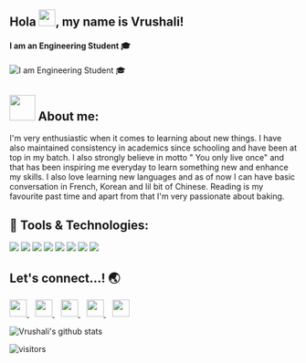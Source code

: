 ## Hola <img src="https://github.com/TheDudeThatCode/TheDudeThatCode/blob/master/Assets/Hi.gif" width="29px" height="29px">, my name is Vrushali!
#### I am an Engineering Student :mortar_board:
![I am Engineering Student :mortar_board:](https://github.com/vrushalipachchigar/images-in-readme/blob/main/Vrushali%20banner.jpg)

## <img src="https://github.com/TheDudeThatCode/TheDudeThatCode/blob/master/Assets/Developer.gif" width="45px" height="45px"> About me:
I'm very enthusiastic when it comes to learning about new things. I have also maintained consistency in academics since schooling and have been at top in my batch. I also strongly believe in motto " You only live once" and that has been inspiring me everyday to learn something new and enhance my skills. I also love learning new languages and as of now I can have basic conversation in French, Korean and lil bit of Chinese. Reading is my favourite past time and apart from that I'm very passionate about baking. 
 
 ## 🔧 Tools & Technologies:
 
 <p> 
  <img src="https://img.shields.io/badge/HTML5-E34F26?style=for-the-badge&logo=html5&logoColor=white" />
   <img src="https://img.shields.io/badge/CSS3-1572B6?style=for-the-badge&logo=css3&logoColor=white" />
   <img src="https://img.shields.io/badge/JavaScript-323330?style=for-the-badge&logo=javascript&logoColor=F7DF1E" />
  <img src="https://img.shields.io/badge/Java-ED8B00?style=for-the-badge&logo=java&logoColor=white" />
  <img src="https://img.shields.io/badge/Python-E23237?style=for-the-badge&logo=python&logoColor=white" />
<img src="https://img.shields.io/badge/Bootstrap-563D7C?style=for-the-badge&logo=bootstrap&logoColor=white" />
 <img src="https://img.shields.io/badge/WordPress-38B2AC?style=for-the-badge&logo=wordpress&logoColor=white" />
<img src="https://img.shields.io/badge/VSCode-339933?style=for-the-badge&logo=visualstudiocode&logoColor=white" /></p>
 
 
 ## Let's connect...! 	:earth_asia:
  <a href="https://www.linkedin.com/in/vrushali-pachchigar/">
    <img width="30px" src="https://www.vectorlogo.zone/logos/linkedin/linkedin-icon.svg" />
  </a>&ensp;
  <a href="https://twitter.com/Vrushali_32">
    <img width="30px" src="https://www.vectorlogo.zone/logos/twitter/twitter-official.svg" />
  </a>&ensp;
  <a href="https://www.instagram.com/vrushxlii/">
    <img width="30px" src="https://www.vectorlogo.zone/logos/instagram/instagram-icon.svg" />
  </a>&ensp;
  <a href="https://snapchat.com/add/vrushzzz">
    <img width="30px" src="https://www.vectorlogo.zone/logos/snapchat/snapchat-icon.svg" />
  </a>&ensp;
  <a href="https://www.facebook.com/vrushali.pachchigar.9">
    <img width="30px" src="https://www.vectorlogo.zone/logos/facebook/facebook-icon.svg" />
  </a>
  
 ![Vrushali's github stats](https://github-readme-stats.vercel.app/api?username=vrushalipachchigar&show_icons=true&hide_border=true)
<br/>
<!-- ![Most Used Languages](https://github-readme-stats.vercel.app/api/top-langs/?username=vrushalipachchigar) -->

  ![visitors](https://visitor-badge.laobi.icu/badge?page_id=vrushalipachchigar.vrushalipachchigar)
